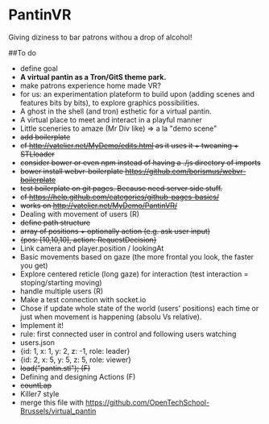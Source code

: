 # PantinVR
Giving diziness to bar patrons withou a drop of alcohol!

##To do
* define goal
 * **A virtual pantin as a Tron/GitS theme park.**
 * make patrons experience home made VR?
 * for us: an experimentation plateform to build upon (adding scenes and features bits by bits), to explore graphics possibilities.
 * A ghost in the shell (and tron) esthetic for a virtual pantin.
 * A virtual place to meet and interact in a playful manner
 * Little sceneries to amaze (Mr Div like) => a la "demo scene"
* <del>add boilerplate
 * <del>cf http://vatelier.net/MyDemo/edits.html as it uses it + tweaning + STLloader
 * <del>consider bower or even npm instead of having a ./js directory of imports
  * <del>bower install webvr-boilerplate https://github.com/borismus/webvr-boilerplate
* <del>test boilerplate on git pages. Because need server side stuff.
 * <del>cf https://help.github.com/categories/github-pages-basics/
 * <del>works on http://vatelier.net/MyDemo/PantinVR/
* Dealing with movement of users (R)
 * <del>define path structure
  * <del>array of positions + optionally action (e.g. ask user input)
   * <del>{pos: [10,10,10], action: RequestDecision}
 * Link camera and player.position / lookingAt
 * Basic movements based on gaze (the more frontal you look, the faster you get)
 * Explore centered reticle (long gaze) for interaction (test interaction = stoping/starting moving)
* handle multiple users (R)
 * Make a test connection with socket.io
 * Chose if update whole state of the world (users' positions) each time or just when movement is happening (absolu Vs relative).
 * Implement it!
 * rule: first connected user in control and following users watching
 * users.json
  * {id: 1, x: 1, y: 2, z: -1, role: leader}
  * {id: 2, x: 5, y: 5, z: 5, role: viewer}
* <del>load("pantin.stl"); (F)
* Defining and designing Actions (F)
 * <del>countLap
 * Killer7 style
* merge this file with https://github.com/OpenTechSchool-Brussels/virtual_pantin
